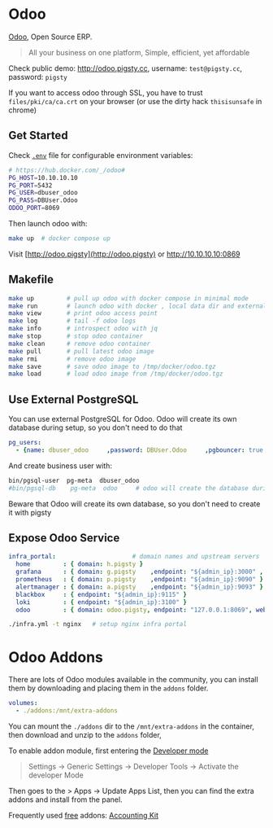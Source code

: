 # Odoo

[Odoo](https://www.odoo.com/), Open Source ERP.

> All your business on one platform, Simple, efficient, yet affordable

Check public demo: http://odoo.pigsty.cc, username: `test@pigsty.cc`, password: `pigsty`

If you want to access odoo through SSL, you have to trust `files/pki/ca/ca.crt` on your browser (or use the dirty hack `thisisunsafe` in chrome)


## Get Started

Check [`.env`](.env) file for configurable environment variables:

```bash
# https://hub.docker.com/_/odoo#
PG_HOST=10.10.10.10
PG_PORT=5432
PG_USER=dbuser_odoo
PG_PASS=DBUser.Odoo
ODOO_PORT=8069
```

Then launch odoo with:

```bash
make up  # docker compose up
```

Visit [http://odoo.pigsty](http://odoo.pigsty) or http://10.10.10.10:0869

## Makefile

```bash
make up         # pull up odoo with docker compose in minimal mode
make run        # launch odoo with docker , local data dir and external PostgreSQL
make view       # print odoo access point
make log        # tail -f odoo logs
make info       # introspect odoo with jq
make stop       # stop odoo container
make clean      # remove odoo container
make pull       # pull latest odoo image
make rmi        # remove odoo image
make save       # save odoo image to /tmp/docker/odoo.tgz
make load       # load odoo image from /tmp/docker/odoo.tgz
```

## Use External PostgreSQL

You can use external PostgreSQL for Odoo. Odoo will create its own database during setup, so you don't need to do that

```yaml
pg_users:
  - {name: dbuser_odoo     ,password: DBUser.Odoo     ,pgbouncer: true ,roles: [dbrole_admin]    ,comment: admin user for odoo database , superuser: true ,createdb: true}
```

And create business user with:

```bash
bin/pgsql-user  pg-meta  dbuser_odoo
#bin/pgsql-db    pg-meta  odoo     # odoo will create the database during setup
```

Beware that Odoo will create its own database, so you don't need to create it with pigsty




## Expose Odoo Service

```yaml
infra_portal:                     # domain names and upstream servers
  home         : { domain: h.pigsty }
  grafana      : { domain: g.pigsty    ,endpoint: "${admin_ip}:3000" , websocket: true }
  prometheus   : { domain: p.pigsty    ,endpoint: "${admin_ip}:9090" }
  alertmanager : { domain: a.pigsty    ,endpoint: "${admin_ip}:9093" }
  blackbox     : { endpoint: "${admin_ip}:9115" }
  loki         : { endpoint: "${admin_ip}:3100" }
  odoo         : { domain: odoo.pigsty, endpoint: "127.0.0.1:8069", websocket: true }  # <------ add this line
```

```bash
./infra.yml -t nginx   # setup nginx infra portal
```



# Odoo Addons

There are lots of Odoo modules available in the community, you can install them by downloading and placing them in the `addons` folder.

```yaml
volumes:
  - ./addons:/mnt/extra-addons
```

You can mount the `./addons` dir to the `/mnt/extra-addons` in the container, then download and unzip to the `addons` folder,

To enable addon module, first entering the [Developer mode](https://www.odoo.com/documentation/17.0/applications/general/developer_mode.html)

> Settings -> Generic Settings -> Developer Tools -> Activate the developer Mode

Then goes to the > Apps -> Update Apps List, then you can find the extra addons and install from the panel.

Frequently used [free](https://apps.odoo.com/apps/modules/browse?order=Downloads) addons: [Accounting Kit](https://apps.odoo.com/apps/modules/17.0/base_accounting_kit/)
